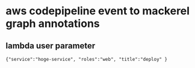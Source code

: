 # aws codepipeline event to mackerel graph annotations

## lambda user parameter
```
{"service":"hoge-service", "roles":"web", "title":"deploy" }
```
